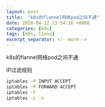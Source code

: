 ```yaml
---
layout: post
title:  "k8s的flannel网络pod之间不通"
date: 2020-04-12 23:54:16 +0800
categories: [k8s]
tags: [k8s, linux]
excerpt_separator: <!--more-->
---
```

k8s的flannel网络pod之间不通
<!--more-->


IP过滤规则
```bash
iptables -P INPUT ACCEPT
iptables -P FORWARD ACCEPT
iptables -F
iptables -L -n
```